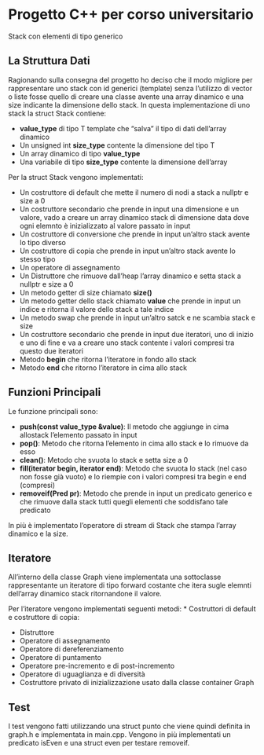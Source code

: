# Progetto C++ per corso universitario

Stack con elementi di tipo generico

## La Struttura Dati

Ragionando sulla consegna del progetto ho deciso che il modo migliore per
rappresentare uno stack con id generici (template) senza l’utilizzo di vector
o liste fosse quello di creare una classe avente una array dinamico e una size
indicante la dimensione dello stack.
In questa implementazione di uno stack la struct Stack contiene:
- **value_type** di tipo T template che “salva” il tipo di dati dell’array dinamico
- Un unsigned int **size_type** contente la dimensione del tipo T
- Un array dinamico di tipo **value_type**
- Una variabile di tipo **size_type** contente la dimensione dell’array

Per la struct Stack vengono implementati:
- Un costruttore di default che mette il numero di nodi a stack a nullptr e
size a 0
- Un costruttore secondario che prende in input una dimensione e un valore,
vado a creare un array dinamico stack di dimensione data dove ogni elemnto
è inizializzato al valore passato in input
- Un costruttore di conversione che prende in input un’altro stack avente lo
tipo diverso
- Un costruttore di copia che prende in input un’altro stack avente lo stesso
tipo
- Un operatore di assegnamento
- Un Distruttore che rimuove dall’heap l’array dinamico e setta stack a nullptr
e size a 0
- Un metodo getter di size chiamato **size()**
- Un metodo getter dello stack chiamato **value** che prende in input un indice
e ritorna il valore dello stack a tale indice
- Un metodo swap che prende in input un’altro satck e ne scambia stack e size
- Un costruttore secondario che prende in input due iteratori, uno di inizio
e uno di fine e va a creare uno stack contente i valori compresi tra questo
due iteratori
- Metodo **begin** che ritorna l’iteratore in fondo allo stack
- Metodo **end** che ritorno l’iteratore in cima allo stack

## Funzioni Principali

Le funzione principali sono:
- **push(const value_type &value)**: Il metodo che aggiunge in cima
allostack l’elemento passato in input
- **pop()**: Metodo che ritorna l’elemento in cima allo stack e lo rimuove da
esso
- **clean()**: Metodo che svuota lo stack e setta size a 0
- **fill(iterator begin, iterator end)**: Metodo che svuota lo stack (nel caso
non fosse già vuoto) e lo riempie con i valori compresi tra begin e end (compresi)
- **removeif(Pred pr)**: Metodo che prende in input un predicato generico e
che rimuove dalla stack tutti quegli elementi che soddisfano tale predicato

In più è implementato l’operatore di stream di Stack che stampa l’array dinamico
e la size.

## Iteratore

All’interno della classe Graph viene implementata una sottoclasse rappresentante
un iteratore di tipo forward costante che itera sugle elemnti dell’array dinamico
stack ritornandone il valore.

Per l’iteratore vengono implementati seguenti metodi: * Costruttori di default e
costruttore di copia:
- Distruttore
- Operatore di assegnamento
- Operatore di dereferenziamento
- Operatore di puntamento
- Operatore pre-incremento e di post-incremento
- Operatore di uguaglianza e di diversità
- Costruttore privato di inizializzazione usato dalla classe container Graph

## Test

I test vengono fatti utilizzando una struct punto che viene quindi definita in
graph.h e implementata in main.cpp. Vengono in più implementati un predicato
isEven e una struct even per testare removeif.
